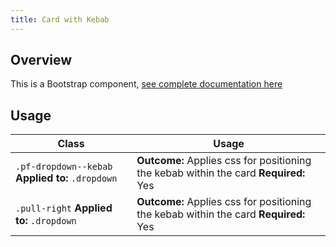 ```yaml
---
title: Card with Kebab
---
```

## Overview

This is a Bootstrap component, [see complete documentation here](http://v4-alpha.getbootstrap.com/components/card/)

## Usage

| Class | Usage |
| -- | -- |
| `.pf-dropdown--kebab` **Applied to:** `.dropdown` |  **Outcome:** Applies css for positioning the kebab within the card  **Required:** Yes  |
| `.pull-right` **Applied to:** `.dropdown` |  **Outcome:** Applies css for positioning the kebab within the card **Required:** Yes  |

